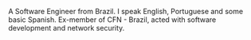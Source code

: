 A Software Engineer from Brazil. I speak English, Portuguese and some basic Spanish. Ex-member of CFN - Brazil, acted with software development and network security.

